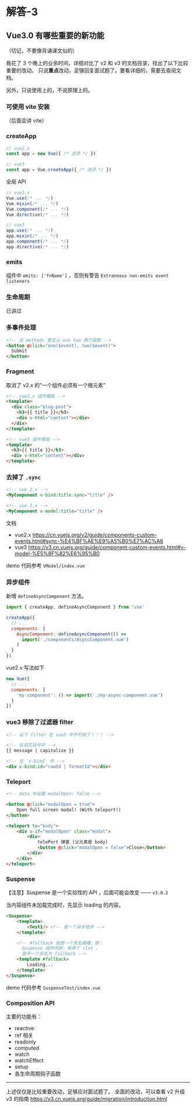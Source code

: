 # 解答-3 

## Vue3.0 有哪些重要的新功能

（切记，不要像背诵课文似的）

我花了 3 个晚上的业余时间，详细对比了 v2 和 v3 的文档目录，找出了以下比较重要的改动。
只说**重点**改动，足够回复面试题了。要看详细的，需要去查阅文档。

另外，只说使用上的，不说原理上的。

### 可使用 vite 安装

（后面会讲 vite）

### createApp

```js
// vue2.x
const app = new Vue({ /* 选项 */ })

// vue3
const app = Vue.createApp({ /* 选项 */ })
```

全局 API

```js
// vue2.x
Vue.use(/* ... */)
Vue.mixin(/* ... */)
Vue.component(/* ... */)
Vue.directive(/* ... */)

// vue3
app.use(/* ... */)
app.mixin(/* ... */)
app.component(/* ... */)
app.directive(/* ... */)
```

### emits

组件中 `emits: ['fnName']` ，否则有警告 `Extraneous non-emits event listeners`

### 生命周期

已讲过

### 多事件处理

```html
<!-- 在 methods 里定义 one two 两个函数 -->
<button @click="one($event), two($event)">
  Submit
</button>
```

### Fragment

取消了 v2.x 的“一个组件必须有一个根元素”

```html
<!-- vue2.x 组件模板 -->
<template>
  <div class="blog-post">
    <h3>{{ title }}</h3>
    <div v-html="content"></div>
  </div>
</template>

<!-- vue3 组件模板 -->
<template>
  <h3>{{ title }}</h3>
  <div v-html="content"></div>
</template>
```

### 去掉了 `.sync`

```html
<!-- vue 2.x -->
<MyComponent v-bind:title.sync="title" />

<!-- vue 3.x -->
<MyComponent v-model:title="title" />
```

文档
- vue2.x https://cn.vuejs.org/v2/guide/components-custom-events.html#sync-%E4%BF%AE%E9%A5%B0%E7%AC%A6
- vue3 https://v3.cn.vuejs.org/guide/component-custom-events.html#v-model-%E5%8F%82%E6%95%B0

demo 代码参考 `VModel/index.vue`

### 异步组件

新增 `defineAsyncComponent` 方法。

```js
import { createApp, defineAsyncComponent } from 'vue'

createApp({
  // ...
  components: {
    AsyncComponent: defineAsyncComponent(() =>
      import('./components/AsyncComponent.vue')
    )
  }
})
```

vue2.x 写法如下

```js
new Vue({
  // ...
  components: {
    'my-component': () => import('./my-async-component.vue')
  }
})
```

### vue3 移除了过滤器 filter

```html
<!-- 以下 filter 在 vue3 中不可用了！！！ -->

<!-- 在双花括号中 -->
{{ message | capitalize }}

<!-- 在 `v-bind` 中 -->
<div v-bind:id="rawId | formatId"></div>
```

### Teleport

```html
<!-- data 中设置 modalOpen: false -->

<button @click="modalOpen = true">
    Open full screen modal! (With teleport!)
</button>

<teleport to="body">
    <div v-if="modalOpen" class="modal">
        <div>
            telePort 弹窗 (父元素是 body)
            <button @click="modalOpen = false">Close</button>
        </div>
    </div>
</teleport>
```

### Suspense

【注意】Suspense 是一个实验性的 API ，后面可能会改变 —— `v3.0.2`

当内容组件未加载完成时，先显示 loading 的内容。

```html
<Suspense>
    <template>
        <Test1/> <!-- 是一个异步组件 -->
    </template>

    <!-- #fallback 就是一个具名插槽。即：
      Suspense 组件内部，有两个 slot ，
      其中一个具名为 fallback -->
    <template #fallback>
        Loading...
    </template>
</Suspense>
```

demo 代码参考 `SuspenseTest/index.vue`

### Composition API

主要的功能有：
- reactive
- ref 相关
- readonly
- computed
- watch
- watchEffect
- setup
- 各生命周期钩子函数

-----

上述仅仅是比较重要改动，足够应对面试题了。
全面的改动，可以查看 v2 升级 v3 的指南 https://v3.cn.vuejs.org/guide/migration/introduction.html
